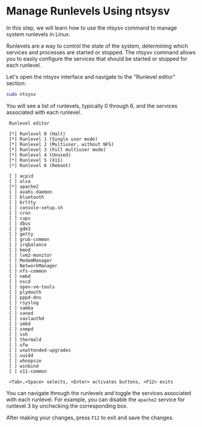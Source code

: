 # Manage Runlevels Using ntsysv

In this step, we will learn how to use the ntsysv command to manage system runlevels in Linux.

Runlevels are a way to control the state of the system, determining which services and processes are started or stopped. The ntsysv command allows you to easily configure the services that should be started or stopped for each runlevel.

Let's open the ntsysv interface and navigate to the "Runlevel editor" section:

```bash
sudo ntsysv
```

You will see a list of runlevels, typically 0 through 6, and the services associated with each runlevel.

```
 Runlevel editor

 [*] Runlevel 0 (Halt)
 [*] Runlevel 1 (Single user mode)
 [*] Runlevel 2 (Multiuser, without NFS)
 [*] Runlevel 3 (Full multiuser mode)
 [*] Runlevel 4 (Unused)
 [*] Runlevel 5 (X11)
 [*] Runlevel 6 (Reboot)

 [ ] acpid
 [ ] alsa
 [*] apache2
 [ ] avahi-daemon
 [ ] bluetooth
 [ ] brltty
 [ ] console-setup.sh
 [ ] cron
 [ ] cups
 [ ] dbus
 [ ] gdm3
 [ ] getty
 [ ] grub-common
 [ ] irqbalance
 [ ] kmod
 [ ] lvm2-monitor
 [ ] ModemManager
 [ ] NetworkManager
 [ ] nfs-common
 [ ] nmbd
 [ ] nscd
 [ ] open-vm-tools
 [ ] plymouth
 [ ] pppd-dns
 [ ] rsyslog
 [ ] samba
 [ ] saned
 [ ] saslauthd
 [ ] smbd
 [ ] snmpd
 [ ] ssh
 [ ] thermald
 [ ] ufw
 [ ] unattended-upgrades
 [ ] uuidd
 [ ] whoopsie
 [ ] winbind
 [ ] x11-common

 <Tab>,<Space> selects, <Enter> activates buttons, <F12> exits
```

You can navigate through the runlevels and toggle the services associated with each runlevel. For example, you can disable the `apache2` service for runlevel 3 by unchecking the corresponding box.

After making your changes, press `F12` to exit and save the changes.
